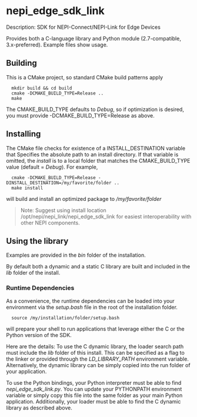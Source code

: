 <!--
NEPI Dual-Use License
Project: nepi_edge_sdk_link

This license applies to any user of NEPI Engine software

Copyright (C) 2023 Numurus, LLC <https://www.numurus.com>
see https://github.com/numurus-nepi/nepi_edge_sdk_link

This software is dual-licensed under the terms of either a NEPI software developer license
or a NEPI software commercial license.

The terms of both the NEPI software developer and commercial licenses
can be found at: www.numurus.com/licensing-nepi-engine

Redistributions in source code must retain this top-level comment block.
Plagiarizing this software to sidestep the license obligations is illegal.

Contact Information:
====================
- https://www.numurus.com/licensing-nepi-engine
- mailto:nepi@numurus.com

-->
# nepi_edge_sdk_link

Description: SDK for NEPI-Connect/NEPI-Link for Edge Devices

Provides both a C-language library and Python module (2.7-compatible, 3.x-preferred).
Example files show usage.

## Building
This is a CMake project, so standard CMake build patterns apply

      mkdir build && cd build
      cmake -DCMAKE_BUILD_TYPE=Release ..
      make

The CMAKE_BUILD_TYPE defaults to _Debug_, so if optimization is desired, you must
provide -DCMAKE_BUILD_TYPE=Release as above.

## Installing
The CMake file checks for existence of a INSTALL_DESTINATION variable that Specifies
the absolute path to an install directory. If that variable is omitted, the _install_
is to a local folder that matches the CMAKE_BUILD_TYPE value (default = _Debug_). For example,

      cmake -DCMAKE_BUILD_TYPE=Release -DINSTALL_DESTINATION=/my/favorite/folder ..
      make install

will build and install an optimized package to _/my/favorite/folder_

> Note: Suggest using install location /opt/nepi/nepi_link/nepi_edge_sdk_link for easiest interoperability with other NEPI components.

## Using the library
Examples are provided in the _bin_ folder of the installation.

By default both a dynamic and a static C library are built and included in the
_lib_ folder of the install.

### Runtime Dependencies
As a convenience, the runtime dependencies can be loaded into your environment
via the _setup.bash_ file in the root of the installation folder.

      source /my/installation/folder/setup.bash

will prepare your shell to run applications that leverage either the C or the Python
version of the SDK.

Here are the details:
To use the C dynamic library, the loader search path must include the _lib_ folder of this
install. This can be specified as a flag to the linker or provided through the
_LD_LIBRARY_PATH_ environment variable. Alternatively, the dynamic library can be
simply copied into the run folder of your application.

To use the Python bindings, your Python interpreter must be able to find _nepi_edge_sdk_link.py_.
You can update your PYTHONPATH environment variable or simply copy this file into the
same folder as your main Python application. Additionally, your loader must be able to
find the C dynamic library as described above.
